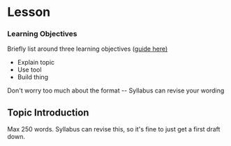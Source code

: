 # Lesson

### Learning Objectives

Briefly list around three learning objectives ([guide here)](https://teachtogether.tech/en/index.html#s:process-objectives)

* Explain topic
* Use tool
* Build thing

Don't worry too much about the format -- Syllabus can revise your wording

## Topic Introduction

Max 250 words. Syllabus can revise this, so it's fine to just get a first draft down.


